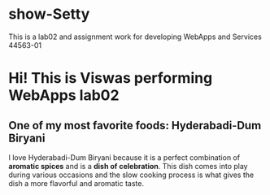 # show-Setty
This is a lab02 and assignment work for developing WebApps and Services 44563-01
# Hi! This is Viswas performing WebApps lab02
## One of my most favorite foods: Hyderabadi-Dum Biryani
I love Hyderabadi-Dum Biryani because it is a perfect combination of **aromatic spices** and is a **dish of celebration**.
This dish comes into play during various occasions and the slow cooking process is what gives the dish a more flavorful and aromatic taste.